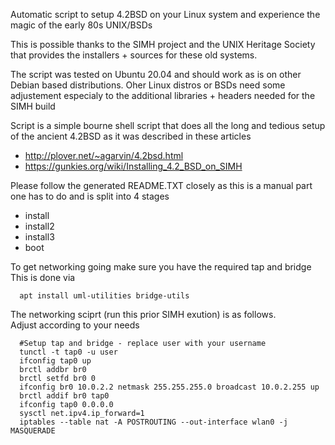 Automatic script to setup 4.2BSD on your Linux system and experience
the magic of the early 80s UNIX/BSDs 

This is possible thanks to the SIMH project and the UNIX Heritage Society 
that provides the installers + sources for these old systems. 

The script was tested on Ubuntu 20.04 and should work as is on other 
Debian based distributions. Oher Linux distros or BSDs need some adjustement 
especialy to the additional libraries + headers needed for the SIMH build 

Script is a simple bourne shell script that does all the long and tedious 
setup of the ancient 4.2BSD as it was described in these articles 

 - http://plover.net/~agarvin/4.2bsd.html
 - https://gunkies.org/wiki/Installing_4.2_BSD_on_SIMH

Please follow the generated README.TXT closely as this is a manual part 
one has to do and is split into 4 stages 

 - install      
 - install2 
 - install3 
 - boot 

To get networking going make sure you have the required tap and bridge 
This is done via 
```
  apt install uml-utilities bridge-utils 
```
The networking sciprt (run this prior SIMH exution) is as follows.  
Adjust according to your needs  
```
  #Setup tap and bridge - replace user with your username
  tunctl -t tap0 -u user
  ifconfig tap0 up
  brctl addbr br0
  brctl setfd br0 0
  ifconfig br0 10.0.2.2 netmask 255.255.255.0 broadcast 10.0.2.255 up
  brctl addif br0 tap0  
  ifconfig tap0 0.0.0.0
  sysctl net.ipv4.ip_forward=1
  iptables --table nat -A POSTROUTING --out-interface wlan0 -j MASQUERADE
  ```


